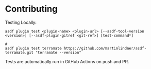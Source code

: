 # Contributing

Testing Locally:

```shell
asdf plugin test <plugin-name> <plugin-url> [--asdf-tool-version <version>] [--asdf-plugin-gitref <git-ref>] [test-command*]

#
asdf plugin test terramate https://github.com/martinlindner/asdf-terramate.git "terramate --version"
```

Tests are automatically run in GitHub Actions on push and PR.
